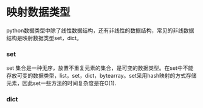 # 映射数据类型
python数据类型中除了线性数据结构，还有非线性的数据结构，常见的非线数据结构是映射数据类型set，dict。
### set
set 集合是一种无序，放置不重复元素的集合，是可变的数据类型。在set中不能存放可变的数据类型，list，set，dict，bytearray。set采用hash映射的方式存储元素，因此set一些方法的时间复杂度是在O(1).

### dict

<!--stackedit_data:
eyJoaXN0b3J5IjpbNDE2OTIwMDY1LC03NzQ4NjU3NzMsLTEwMz
MxNTc2NDksMTYwMTIxODcyNiw0MzU0NzM1MTVdfQ==
-->